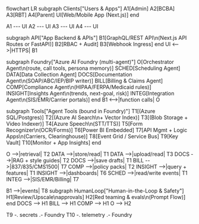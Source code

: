 flowchart LR
  subgraph Clients["Users & Apps"]
    A1[Admin]
    A2[BCBA]
    A3[RBT]
    A4[Parent]
    UI[Web/Mobile App (Next.js)]
  end

  A1 --- UI
  A2 --- UI
  A3 --- UI
  A4 --- UI

  subgraph API["App Backend & APIs"]
    B1[GraphQL/REST API\n(Next.js API Routes or FastAPI)]
    B2[RBAC + Audit]
    B3[Webhook Ingress]
  end
  UI <-->|HTTPS| B1

  subgraph Foundry["Azure AI Foundry (multi-agent)"]
    O[Orchestrator Agent\n(route, call tools, persona memory)]
    SCHED[Scheduling Agent]
    DATA[Data Collection Agent]
    DOCS[Documentation Agent\n(SOAP/ABC/IEP/BIP writer)]
    BILL[Billing & Claims Agent]
    COMP[Compliance Agent\n(HIPAA/FERPA/Medicaid rules)]
    INSIGHT[Insights Agent\n(trends, next-goal, risk)]
    INTEG[Integration Agent\n(SIS/EMR/Carrier portals)]
  end
  B1 <-->|function calls| O

  subgraph Tools["Agent Tools (bound in Foundry)"]
    T1[(Azure SQL/Postgres)]
    T2[(Azure AI Search\n+ Vector Index)]
    T3[(Blob Storage + Video Indexer)]
    T4[Azure Speech\n(STT/TTS)]
    T5[Form Recognizer\n(OCR/Forms)]
    T6[Power BI Embedded]
    T7[API Mgmt + Logic Apps\n(Carriers, Clearinghouse)]
    T8[Event Grid / Service Bus]
    T9[Key Vault]
    T10[Monitor + App Insights]
  end

  O -->|retrieval| T2
  DATA -->|store/read| T1
  DATA -->|upload/read| T3
  DOCS -->|RAG + style guides| T2
  DOCS -->|save drafts| T1
  BILL -->|837/835/CMS1500| T7
  COMP -->|policy packs| T2
  INSIGHT -->|query + features| T1
  INSIGHT -->|dashboards| T6
  SCHED -->|read/write events| T1
  INTEG -->|SIS/EMR/Billing| T7

  B1 -->|events| T8
  subgraph HumanLoop["Human-in-the-Loop & Safety"]
    H1[Review/Upscale\napprovals]
    H2[Red teaming & evals\n(Prompt Flow)]
  end
  DOCS --> H1
  BILL --> H1
  COMP --> H1
  O --> H2

  T9 -. secrets .- Foundry
  T10 -. telemetry .- Foundry